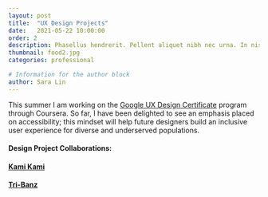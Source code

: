 ```yaml
---
layout: post
title:  "UX Design Projects"
date:   2021-05-22 10:00:00
order: 2
description: Phasellus hendrerit. Pellent aliquet nibh nec urna. In nis aliquet vel, dapibus id,mattis.
thumbnail: food2.jpg
categories: professional

# Information for the author block
author: Sara Lin
---
```


This summer I am working on the <a href="https://www.coursera.org/professional-certificates/google-ux-design?utm_source=google&utm_medium=institutions&utm_campaign=gwgsite&_ga=2.93484121.555307188.1619815405-977252585.1619815405" target="_blank">Google UX Design Certificate</a> program through Coursera. So far, I have been delighted to see an emphasis placed on accessibility; this mindset will help future designers build an inclusive user experience for diverse and underserved populations.   

<h4>Design Project Collaborations:</h4> 

<h4><a href="https://kamikami.shop/" target="_blank">Kami Kami</a></h4>

<h4><a href="https://tri-banz.com/" target="_blank">Tri-Banz</a></h4>